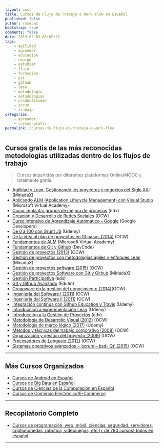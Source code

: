 ```yaml
---
layout: post
title: Cursos de Flujo de Trabajo o Work Flow en Español
published: false
author: rosepac
bootstrap: true
comments: false
date: 2019-02-03 08:02:22
tags:
    - agilidad
    - aprender
    - educación
    - equipo
    - estudiar
    - flujo
    - formación
    - git
    - github
    - lean
    - metodología
    - metodologías
    - productividad
    - scrum
    - trabajo
categories:
    - aprender
    - cursos-gratis
permalink: /cursos-de-flujo-de-trabajo-o-work-flow
---
```

## Cursos gratis de las más reconocidas metodologías utilizadas dentro de los flujos de trabajo

> Cursos impartidos por diferentes plataformas Online/MOOC y totalmente gratis.

  * [Agilidad y Lean. Gestionando los proyectos y negocios del Siglo XXI][1] (MiriadaX)
  * [Aplicando ALM (Application Lifecycle Management) con Visual Studio][2] (Microsoft Virtual Academy)
  * [Cómo implantar grupos de mejora de procesos][3] (edx)
  * [Creación y Desarrollo de Redes Sociales][4] (OCW)
  * [Curso Intensivo de Aprendizaje Autómatico &#8211; Google][5] (Google Developers)
  * [De 0 a 100 con Grunt JS][6] (Udemy)
  * [De la idea al plan de proyectos en 10 pasos (2014)][7] (OCW)
  * [Fundamentos de ALM][8] (Microsoft Virtual Academy)
  * [Fundamentos de Git y Github][9] (DevCode)
  * [Gestión de proyectos (2013)][10] (OCW)
  * [Gestión de proyectos con metodologías ágiles y enfoques Lean][11] (MiriadaX)
  * [Gestión de proyectos software (2015)][12] (OCW)
  * [Gestión de proyectos Software con Git y Github][13] (MiriadaX)
  * [Gestión Participativa][14] (edx)
  * [Git y Github Avanzado][15] (Edutin)
  * [Groupware en la gestión del conocimiento (2014)][16](OCW)
  * [Ingeniería del Software I (2011)][17] (OCW)
  * [Ingeniería del Software II (2011)][18] (OCW)
  * [Integración continua con Github Education y Travis][19] (Udemy)
  * [Introducción a experimentación Lean][20] (Udemy)
  * [Introducción a la Gestión de Proyectos][21] (edx)
  * [Metodología de Desarrollo Visual (2012)][22] (OCW)
  * [Metodología de marco lógico (2017)][23] (Udemy)
  * [Métodos y técnicas del trabajo corporativo (2008)][24] (OCW)
  * [Organización y gestión del proyecto (2009)][25] (OCW)
  * [Procesadores de Lenguaje (2012)][26] (OCW)
  * [Sistemas operativos avanzados &#8211; &#8216;scrum &#8211; bsd- Qt&#8217; (2015)][27] (OCW)

* * *

## Más Cursos Organizados

  * [Cursos de Android en Español][28]
  * [Cursos de Big Data en Español][29]
  * [Cursos de Ciencias de la Computación en Español][30]
  * [Cursos de Comercio Electrónico/E-Commerce][31]

* * *

## Recopilatorio Completo

  * [Cursos de programación, web, móvil, ciencias, seguridad, servidores, criptomonedas, robótica, videojuegos, etc (+ de 790 cursos) todos en español][32]

* * *

 [1]: https://miriadax.net/web/agilidad-y-lean-gestionando-los-proyectos-y-negocios-del-s-xxi-6-edicion-
 [2]: https://mva.microsoft.com/es-es/training-courses/aplicando-alm-application-lifecycle-management-con-visual-studio-11570
 [3]: https://www.edx.org/course/como-implantar-grupos-de-mejora-de-upvalenciax-gm201x-0
 [4]: http://ocw.um.es/cc.-sociales/creacion-y-desarrollo-de-redes-sociales
 [5]: https://developers.google.com/machine-learning/crash-course
 [6]: https://www.udemy.com/de-0-a-100-con-grunt-js
 [7]: https://ocw.ehu.eus/course/view.php?id=336
 [8]: https://mva.microsoft.com/es-es/training-courses/fundamentos-de-alm-16960
 [9]: https://devcode.la/cursos/git
 [10]: https://ocw.ehu.eus/course/view.php?id=202
 [11]: https://miriadax.net/web/gestion-de-proyectos-con-metodologias-agiles-y-enfoques-lean-3-edicion-
 [12]: https://ocw.unican.es/course/view.php?id=23
 [13]: https://miriadax.net/web/gitmooc/inicio
 [14]: https://www.edx.org/course/gestion-participativa-high-involvement-upvalenciax-gp201x-0
 [15]: https://edutin.com/curso-de-git-y-github-avanzado-3559
 [16]: https://ocw.ehu.eus/course/view.php?id=326
 [17]: https://ocw.unican.es/course/view.php?id=169
 [18]: https://ocw.unican.es/course/view.php?id=170
 [19]: https://www.udemy.com/integracion-continua-con-github-education-y-travis
 [20]: https://www.udemy.com/introduccion-a-experimentacion-lean
 [21]: https://www.edx.org/course/introduccion-la-gestion-de-proyectos-upvalenciax-igp101-x
 [22]: http://ocw.uc3m.es/ingenieria-informatica/metodologia-de-desarrollo-visual
 [23]: https://www.udemy.com/metodologia-de-marco-logico
 [24]: http://ocw.uc3m.es/ingenieria-informatica/metodos-y-tecnicas-de-trabajo-corporativo
 [25]: https://ocw.unican.es/course/view.php?id=207
 [26]: https://ocw.unican.es/course/view.php?id=158
 [27]: https://campusvirtual.ull.es/ocw/course/view.php?id=119
 [28]: https://mundoframework.com/cursos-android/
 [29]: https://mundoframework.com/cursos-big-data/
 [30]: https://mundoframework.com/cursos-ciencias-computacion/
 [31]: https://mundoframework.com/cursos-de-comercio-electronico/
 [32]: https://mundoframework.com/cursos-de-programacion-web-movil-ciencias-seguridad-servidores-criptomonedas/